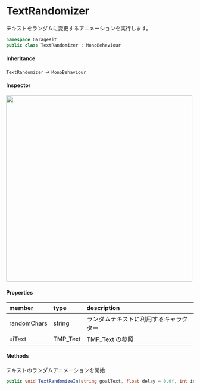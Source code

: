# TextRandomizer

テキストをランダムに変更するアニメーションを実行します。

```csharp
namespace GarageKit
public class TextRandomizer : MonoBehaviour
```

#### Inheritance

`TextRandomizer` -> `MonoBehaviour`

#### Inspector

<img src="~/image/script_reference/textrandomizer_inspector.png" width="500px"/>

#### Properties

|member|type|description|
|:--|:--|:--|
|randomChars|string|ランダムテキストに利用するキャラクター|
|uiText|TMP_Text|TMP_Text の参照|

#### Methods

テキストのランダムアニメーションを開始
```csharp
public void TextRandomizeIn(string goalText, float delay = 0.0f, int insertRndChrs = 10, bool defaultSalt = true, float tick = 0.03f)
```
